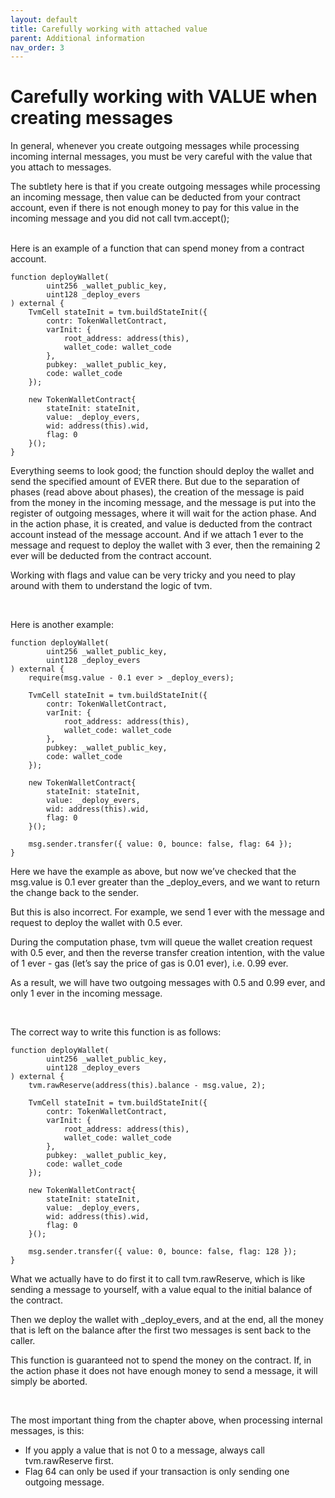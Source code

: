 ```yaml
---
layout: default
title: Carefully working with attached value
parent: Additional information
nav_order: 3
---
```


# Carefully working with VALUE when creating messages

In general, whenever you create outgoing messages while processing incoming internal messages, you must be very careful with the value that you attach to messages.

The subtlety here is that if you create outgoing messages while processing an incoming message, then value can be deducted from your contract account, even if there is not enough money to pay for this value in the incoming message and you did not call tvm.accept();

<br />
Here is an example of a function that can spend money from a contract account.

```solidity
function deployWallet(
        uint256 _wallet_public_key,
        uint128 _deploy_evers
) external {
    TvmCell stateInit = tvm.buildStateInit({
        contr: TokenWalletContract,
        varInit: {
            root_address: address(this),
            wallet_code: wallet_code
        },
        pubkey: _wallet_public_key,
        code: wallet_code
    });

    new TokenWalletContract{
        stateInit: stateInit,
        value: _deploy_evers,
        wid: address(this).wid,
        flag: 0
    }();
}
```

Everything seems to look good; the function should deploy the wallet and send the specified amount of EVER there. But due to the separation of phases (read above about phases), the creation of the message is paid from the money in the incoming message, and the message is put into the register of outgoing messages, where it will wait for the action phase. And in the action phase, it is created, and value is deducted from the contract account instead of  the message account. And if we attach 1 ever to the message and request to deploy the wallet with 3 ever, then the remaining 2 ever will be deducted from the contract account.

Working with flags and value can be very tricky and you need to play around with them to understand the logic of tvm.

<br />

Here is another example:

```solidity
function deployWallet(
        uint256 _wallet_public_key,
        uint128 _deploy_evers
) external {
    require(msg.value - 0.1 ever > _deploy_evers);

    TvmCell stateInit = tvm.buildStateInit({
        contr: TokenWalletContract,
        varInit: {
            root_address: address(this),
            wallet_code: wallet_code
        },
        pubkey: _wallet_public_key,
        code: wallet_code
    });

    new TokenWalletContract{
        stateInit: stateInit,
        value: _deploy_evers,
        wid: address(this).wid,
        flag: 0
    }();

    msg.sender.transfer({ value: 0, bounce: false, flag: 64 });
}
```

Here we have the example as above, but now we’ve checked that the msg.value is 0.1 ever greater than the _deploy_evers, and we want to return the change back to the sender.

But this is also incorrect. For example, we send 1 ever with the message and request to deploy the wallet with 0.5 ever.

During the computation phase, tvm will queue the wallet creation request with 0.5 ever, and then the reverse transfer creation intention, with the value of 1 ever - gas (let’s say the price of gas is 0.01 ever), i.e. 0.99 ever.

As a result, we will have two outgoing messages with 0.5 and 0.99 ever, and only 1 ever in the incoming message.

<br />

The correct way to write this function is as follows:

```solidity
function deployWallet(
        uint256 _wallet_public_key,
        uint128 _deploy_evers
) external {
    tvm.rawReserve(address(this).balance - msg.value, 2);

    TvmCell stateInit = tvm.buildStateInit({
        contr: TokenWalletContract,
        varInit: {
            root_address: address(this),
            wallet_code: wallet_code
        },
        pubkey: _wallet_public_key,
        code: wallet_code
    });

    new TokenWalletContract{
        stateInit: stateInit,
        value: _deploy_evers,
        wid: address(this).wid,
        flag: 0
    }();

    msg.sender.transfer({ value: 0, bounce: false, flag: 128 });
}
```

What we actually have to do first it to call tvm.rawReserve, which is like sending a message to yourself, with a value equal to the initial balance of the contract.

Then we deploy the wallet with _deploy_evers, and at the end, all the money that is left on the balance after the first two messages is sent back to the caller.

This function is guaranteed not to spend the money on the contract. If, in the action phase it does not have enough money to send a message, it will simply be aborted.

<br />

The most important thing from the chapter above, when processing internal messages, is this:

* If you apply a value that is not 0 to a message, always call tvm.rawReserve first.
* Flag 64 can only be used if your transaction is only sending one outgoing message.
